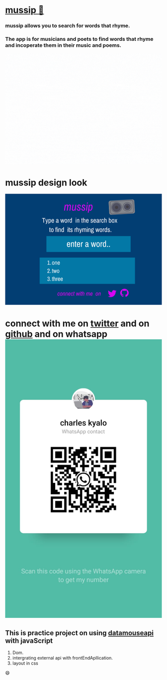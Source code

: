 
<!-- name -->
# [mussip 🎼](https://charleskyalo.github.io/mussip/)

<!-- description usage -->

### mussip allows you to search for words that rhyme.

### The app is for  musicians and poets to find words that rhyme and  incoperate them in  their music and poems.

<!-- look of the app-->

<!-- the link to be changed inorder to be viewable in github -->


<!-- dev side -->

![musipgif](./assets/mussipWord.gif)

# mussip design  look 
![mussiplook](./assets/mussipWord.png)

# connect with me  on [twitter](https://twitter.com/kyarleschalo) and on [github](https://github.com/charleskyalo) and on whatsapp ![whatsapp](./assets/charlesWhatsappContact.jpeg)


## This is practice  project on using [datamouseapi](https://datamouse.com) with javaScript 
1. Dom.
2. intergrating external api with frontEndApllication.
3. layout in css

:smile:
